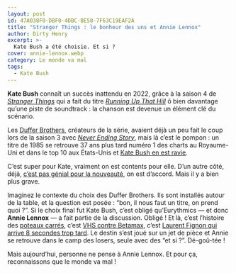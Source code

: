 ```yaml
---
layout: post
id: 47A038F0-DBF0-4DBC-BE58-7F63C19EAF2A
title: "Stranger Things : le bonheur des uns et Annie Lennox"
author: Dirty Henry
excerpt: >-
  Kate Bush a été choisie. Et si ?
cover: annie-lennox.webp
category: Le monde va mal
tags:
  - Kate Bush
---
```


**Kate Bush** connaît un succès inattendu en 2022, grâce à la saison 4 de
[_Stranger Things_][1] qui a fait du titre [_Running Up That Hill_][2] ô bien
davantage qu’une piste de soundtrack : la chanson est devenue un élément clé du
scénario.

Les [Duffer Brothers][3], créateurs de la série, avaient déjà un peu fait le
coup lors de la saison 3 avec [_Never Ending Story_][4], mais là c’est le
pompon : un titre de 1985 se retrouve 37 ans plus tard numéro 1 des charts au
Royaume-Uni et dans le top 10 aux États-Unis et [Kate Bush en est ravie][5].

C’est super pour Kate, vraiment on est contents pour elle. D’un autre côté,
déjà, [c’est pas génial pour la nouveauté][6], on est d’accord. Mais il y a bien
plus grave.

Imaginez le contexte du choix des Duffer Brothers. Ils sont installés autour de
la table, et la question est posée : “bon, il nous faut un titre, on prend
quoi ?”. Si le choix final fut Kate Bush, c’est obligé qu’Eurythmics — et donc
**Annie Lennox** — a fait partie de la discussion. Obligé ! Et là, c’est
l’histoire des [poteaux carrés][7], c’est [VHS contre Betamax][8], c’est
[Laurent Fignon qui arrive 8 secondes trop tard][9]. Le destin s’est joué sur un
jet de pièce et Annie se retrouve dans le camp des losers, seule avec des “et
si ?”. Dé-goû-tée !

Mais aujourd’hui, personne ne pense à Annie Lennox. Et pour ça, reconnaissons
que le monde va mal !

[1]: https://www.themoviedb.org/tv/66732-stranger-things
[2]: https://www.youtube.com/watch?v=wp43OdtAAkM
[3]: https://fr.wikipedia.org/wiki/Matt_et_Ross_Duffer
[4]: https://www.youtube.com/watch?v=O5HQ1sZseKg
[5]:
  https://pitchfork.com/news/kate-bush-reflects-on-running-up-that-hill-in-rare-radio-interview-listen/
[6]:
  https://section-26.fr/running-up-that-hill-la-nouveaute-cannibalisee-par-le-retro/
[7]:
  https://fr.wikipedia.org/wiki/Finale_de_la_Coupe_des_clubs_champions_européens_1975-1976#La_«_finale_des_poteaux_carrés_»
[8]: https://fr.wikipedia.org/wiki/Betamax#Betamax_contre_VHS
[9]: https://fr.wikipedia.org/wiki/Tour_de_France_1989#Les_8_secondes
